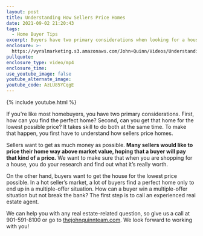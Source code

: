 ```yaml
---
layout: post
title: Understanding How Sellers Price Homes
date: 2021-09-02 21:20:43
tags:
  - Home Buyer Tips
excerpt: Buyers have two primary considerations when looking for a house.
enclosure: >-
  https://vyralmarketing.s3.amazonaws.com/John+Quinn/Videos/Understanding+How+Sellers+Price+Homes.mp4
pullquote:
enclosure_type: video/mp4
enclosure_time:
use_youtube_image: false
youtube_alternate_image:
youtube_code: AzLU85YCqgE
---
```

{% include youtube.html %}

If you're like most homebuyers, you have two primary considerations. First, how can you find the perfect home? Second, can you get that home for the lowest possible price? It takes skill to do both at the same time. To make that happen, you first have to understand how sellers price homes.

Sellers want to get as much money as possible. **Many sellers would like to price their home way above market value, hoping that a buyer will pay that kind of a price.** We want to make sure that when you are shopping for a house, you do your research and find out what it’s really worth.&nbsp;

On the other hand, buyers want to get the house for the lowest price possible. In a hot seller’s market, a lot of buyers find a perfect home only to end up in a multiple-offer situation. How can a buyer win a multiple-offer situation but not break the bank? The first step is to call an experienced real estate agent.&nbsp;

We can help you with any real estate-related question, so give us a call at 901-591-8100 or go to [thejohnquinnteam.com](http://thejohnquinnteam.com). We look forward to working with you\!
